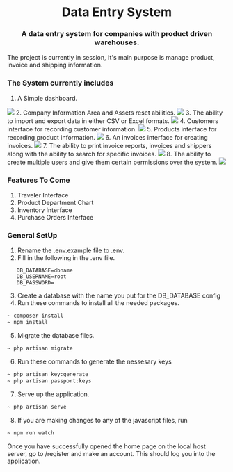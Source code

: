 <h1 align="center">Data Entry System</h1>
<h3 align="center">A data entry system for companies with product driven warehouses.</h3>
The project is currently in session, It's main purpose is manage product, invoice and shipping information.

### The System currently includes
1. A Simple dashboard.
<img src="https://github.com/lvstross/dataentry/blob/master/public/img/dashboard.png">
2. Company Information Area and Assets reset abilities.
<img src="https://github.com/lvstross/dataentry/blob/master/public/img/settings_2.png">
3. The ability to import and export data in either CSV or Excel formats.
<img src="https://github.com/lvstross/dataentry/blob/master/public/img/settings_1.png">
4. Customers interface for recording customer information.
<img src="https://github.com/lvstross/dataentry/blob/master/public/img/customers.png">
5. Products interface for recording product information.
<img src="https://github.com/lvstross/dataentry/blob/master/public/img/products.png">
6. An invoices interface for creating invoices.
<img src="https://github.com/lvstross/dataentry/blob/master/public/img/invoice_form.png">
7. The ability to print invoice reports, invoices and shippers along with the ability to search for specific invoices.
<img src="https://github.com/lvstross/dataentry/blob/master/public/img/invoice_table.png">
8. The ability to create multiple users and give them certain permissions over the system.
<img src="https://github.com/lvstross/dataentry/blob/master/public/img/users.png">

### Features To Come
1. Traveler Interface
2. Product Department Chart
3. Inventory Interface
4. Purchase Orders Interface

### General SetUp
1. Rename the .env.example file to .env.
2. Fill in the following in the .env file.
```
   DB_DATABASE=dbname
   DB_USERNAME=root
   DB_PASSWORD=
```
3. Create a database with the name you put for the DB_DATABASE config
4. Run these commands to install all the needed packages.
```bash
~ composer install
~ npm install
```
5. Migrate the database files.
```bash
~ php artisan migrate
```
6. Run these commands to generate the nessesary keys
```bash
~ php artisan key:generate
~ php artisan passport:keys
```
7. Serve up the application.
```bash
~ php artisan serve
```
8. If you are making changes to any of the javascript files, run
```bash
~ npm run watch
```

Once you have successfully opened the home page on the local host server, go to /register and make an account. 
This should log you into the application. 